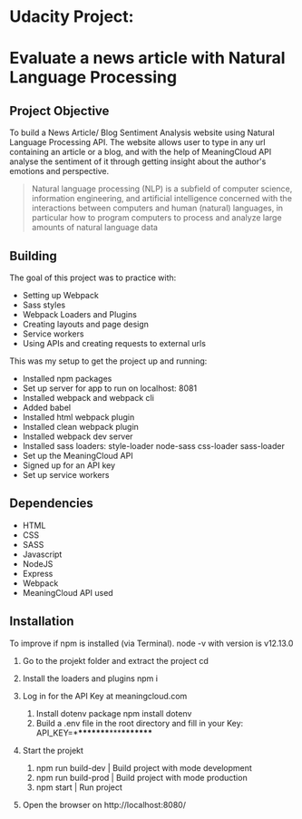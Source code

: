 # Udacity Project:

# Evaluate a news article with Natural Language Processing

## Project Objective

To build a News Article/ Blog Sentiment Analysis website using Natural Language Processing API. The website allows user to type in any url containing an article or a blog, and with the help of MeaningCloud API analyse the sentiment of it through getting insight about the author's emotions and perspective.

> Natural language processing (NLP) is a subfield of computer science, information engineering, and artificial intelligence
> concerned with the interactions between computers and human (natural) languages, in particular how to program computers to
> process and analyze large amounts of natural language data

## Building

The goal of this project was to practice with:

- Setting up Webpack
- Sass styles
- Webpack Loaders and Plugins
- Creating layouts and page design
- Service workers
- Using APIs and creating requests to external urls

This was my setup to get the project up and running:

- Installed npm packages
- Set up server for app to run on localhost: 8081
- Installed webpack and webpack cli
- Added babel
- Installed html webpack plugin
- Installed clean webpack plugin
- Installed webpack dev server
- Installed sass loaders: style-loader node-sass css-loader sass-loader
- Set up the MeaningCloud API
- Signed up for an API key
- Set up service workers

## Dependencies

- HTML
- CSS
- SASS
- Javascript
- NodeJS
- Express
- Webpack
- MeaningCloud API used

## Installation

To improve if npm is installed (via Terminal).
node -v with version is v12.13.0

1. Go to the projekt folder and extract the project
   cd <folder>

2. Install the loaders and plugins
   npm i

3. Log in for the API Key at meaningcloud.com

   1. Install dotenv package
      npm install dotenv
   2. Build a .env file in the root directory and fill in your Key:
      API_KEY=\***\*\*\*\*\*\*\***\*\*\***\*\*\*\*\*\*\***

4. Start the projekt

   1. npm run build-dev | Build project with mode development
   2. npm run build-prod | Build project with mode production
   3. npm start | Run project

5. Open the browser on http://localhost:8080/
